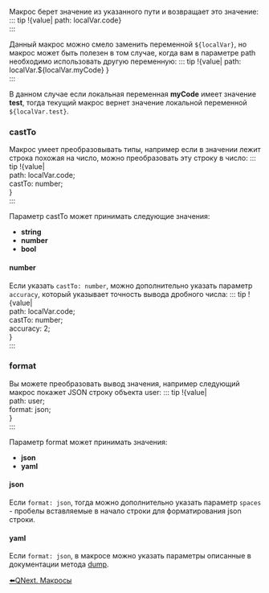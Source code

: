 
Макрос  берет значение из указанного пути и возвращает это значение:
::: tip
!{value| path: localVar.code}<br>
:::

Данный макрос можно смело заменить переменной `${localVar}`, но макрос может быть полезен в том случае, когда вам в параметре path необходимо использовать другую переменную:
::: tip
!{value| path: localVar.${localVar.myCode} }<br>
:::

В данном случае если локальная переменная **myCode** имеет значение **test**, тогда текущий макрос вернет значение локальной переменной `${localVar.test}`.
### castTo

Макрос умеет преобразовывать типы, например если в значении лежит строка похожая на число, можно преобразовать эту строку в число:
::: tip
!{value|<br>  path: localVar.code;<br>  castTo: number;<br>}<br>
:::

Параметр castTo может принимать следующие значения:
* **string**
* **number**
* **bool**
#### number

Если указать `castTo: number`, можно дополнительно указать параметр `accuracy`, который указывает точность вывода дробного числа:
::: tip
!{value|<br>  path: localVar.code;<br>  castTo: number;<br>  accuracy: 2;<br>}<br>
:::


### format

Вы можете преобразовать вывод значения, например следующий макрос покажет JSON строку объекта user:
::: tip
!{value|<br>  path: user;<br>  format: json;<br>}<br>
:::

Параметр format может принимать значения:
* **json**
* **yaml** 
#### json

Если `format: json`, тогда можно дополнительно указать параметр `spaces` - пробелы вставляемые в начало строки для форматирования json строки.
#### yaml

Если `format: json`, в макросе можно указать параметры описанные в документации метода [dump](https://www.npmjs.com/package/js-yaml).





[⬅️QNext. Макросы](/docs-test/ph/QNext-Macroses-12-22)